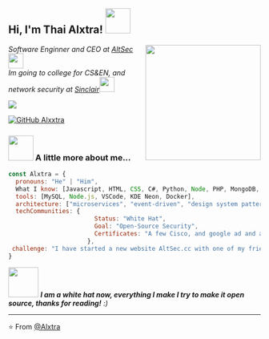 <h2> Hi, I'm Thai Alxtra! <img src="https://media.giphy.com/media/mGcNjsfWAjY5AEZNw6/giphy.gif" width="50"></h2>
<img align='right' src="https://media.giphy.com/media/ieyl9zmCjO4b4t6qoY/giphy.gif" width="230">
<p><em>Software Enginner and CEO at <a href="http://altsec.cc">AltSec</a><img src="https://media.giphy.com/media/fYSnHlufseco8Fh93Z/giphy.gif" width="30"></br>Im going to college for CS&EN, and network security at <a href="https://www.sinclair.edu/">Sinclair</a><img src="https://media.giphy.com/media/WUlplcMpOCEmTGBtBW/giphy.gif" width="30"> 
</em></p>

![](https://komarev.com/ghpvc/?username=alxttra&style=flat-square&color=ff8cec)

[![GitHub Alxxtra](https://img.shields.io/github/followers/alxttra?label=follow&style=social)](https://github.com/Alxttra)


### <img src="https://media.giphy.com/media/VgCDAzcKvsR6OM0uWg/giphy.gif" width="50"> A little more about me...  

```javascript
const Alxtra = {
  pronouns: "He" | "Him",
  What I know: [Javascript, HTML, CSS, C#, Python, Node, PHP, MongoDB, Firebase, Perl, Lua],
  tools: [MySQL, Node.js, VSCode, KDE Neon, Docker],
  architecture: ["microservices", "event-driven", "design system pattern"],
  techCommunities: {
                        Status: "White Hat",
                        Goal: "Open-Source Security",
                        Certificates: "A few Cisco, and google ad and ad managing"
                      },
 challenge: "I have started a new website AltSec.cc with one of my friends, with free open-source solutions"
}
```

<img src="https://media.giphy.com/media/LnQjpWaON8nhr21vNW/giphy.gif" width="60"> <em><b>I am a white hat now, everything I make I try to make it open source, thanks for reading!</b> :)</em>

---

⭐️ From [@Alxtra](https://github.com/Alxttra)
